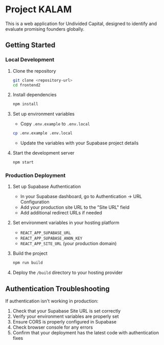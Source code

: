 # Project KALAM

This is a web application for Undivided Capital, designed to identify and evaluate promising founders globally.

## Getting Started

### Local Development

1. Clone the repository
   ```bash
   git clone <repository-url>
   cd frontend2
   ```

2. Install dependencies
   ```bash
   npm install
   ```

3. Set up environment variables
   - Copy `.env.example` to `.env.local`
   ```bash
   cp .env.example .env.local
   ```
   - Update the variables with your Supabase project details

4. Start the development server
   ```bash
   npm start
   ```

### Production Deployment

1. Set up Supabase Authentication
   - In your Supabase dashboard, go to Authentication → URL Configuration
   - Add your production site URL to the "Site URL" field
   - Add additional redirect URLs if needed

2. Set environment variables in your hosting platform
   - `REACT_APP_SUPABASE_URL`
   - `REACT_APP_SUPABASE_ANON_KEY`
   - `REACT_APP_SITE_URL` (your production domain)

3. Build the project
   ```bash
   npm run build
   ```

4. Deploy the `/build` directory to your hosting provider

## Authentication Troubleshooting

If authentication isn't working in production:

1. Check that your Supabase Site URL is set correctly
2. Verify your environment variables are properly set
3. Ensure CORS is properly configured in Supabase
4. Check browser console for any errors
5. Confirm that your deployment has the latest code with authentication fixes
